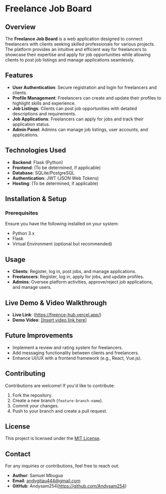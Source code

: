 # Freelance Job Board

## Overview
The **Freelance Job Board** is a web application designed to connect freelancers with clients seeking skilled professionals for various projects. The platform provides an intuitive and efficient way for freelancers to showcase their expertise and apply for job opportunities while allowing clients to post job listings and manage applications seamlessly.

## Features
- **User Authentication**: Secure registration and login for freelancers and clients.
- **Profile Management**: Freelancers can create and update their profiles to highlight skills and experience.
- **Job Listings**: Clients can post job opportunities with detailed descriptions and requirements.
- **Job Applications**: Freelancers can apply for jobs and track their application status.
- **Admin Panel**: Admins can manage job listings, user accounts, and applications.

## Technologies Used
- **Backend**: Flask (Python)
- **Frontend**: (To be determined, if applicable)
- **Database**: SQLite/PostgreSQL
- **Authentication**: JWT (JSON Web Tokens)
- **Hosting**: (To be determined, if applicable)

## Installation & Setup
### Prerequisites
Ensure you have the following installed on your system:
- Python 3.x
- Flask
- Virtual Environment (optional but recommended)

## Usage
- **Clients**: Register, log in, post jobs, and manage applications.
- **Freelancers**: Register, log in, apply for jobs, and update profiles.
- **Admins**: Oversee platform activities, approve/reject job applications, and manage users.

## Live Demo & Video Walkthrough
- **Live Link**: (https://freence-hub.vercel.app/)
- **Demo Video**: [\[Insert video link here\]](https://www.loom.com/share/e11e05a88e05471dbb9df1bd1ea812e7?sid=957028f0-65b7-4361-8d5a-b4e9dee69bf4)

## Future Improvements
- Implement a review and rating system for freelancers.
- Add messaging functionality between clients and freelancers.
- Enhance UI/UX with a frontend framework (e.g., React, Vue.js).

## Contributing
Contributions are welcome! If you'd like to contribute:
1. Fork the repository.
2. Create a new branch (`feature-branch-name`).
3. Commit your changes.
4. Push to your branch and create a pull request.

## License
This project is licensed under the [MIT License](LICENSE).

## Contact
For any inquiries or contributions, feel free to reach out:
- **Author**: Samuel Mbugua
- **Email**: andygitau444@gmail.com
- **GitHub**: Andysam254(https://github.com/Andysam254)
